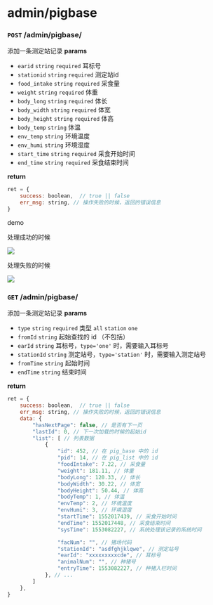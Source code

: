 # admin/pigbase

### `POST` /admin/pigbase/
添加一条测定站记录
__params__
- `earid` `string` `required` 耳标号
- `stationid` `string` `required` 测定站id
- `food_intake` `string` `required` 采食量
- `weight` `string` `required` 体重
- `body_long` `string` `required` 体长
- `body_width` `string` `required` 体宽
- `body_height` `string` `required` 体高
- `body_temp` `string` 体温
- `env_temp` `string` 环境温度
- `env_humi` `string` 环境湿度
- `start_time` `string` `required` 采食开始时间
- `end_time` `string` `required` 采食结束时间

__return__
```js
ret = {
    success: boolean,  // true || false
    err_msg: string, // 操作失败的时候，返回的错误信息
}
```

demo
<p>处理成功的时候<p>
<img src=http://qiniu1.lxfriday.xyz/WaterM/bfb1d2ff-c6d1-42d9-9205-e591220057f4_QQ20190319-093732.png>
<p>处理失败的时候</p>
<img src=http://qiniu1.lxfriday.xyz/WaterM/f7511041-4364-4f3e-8d97-c5908f7b7aaf_QQ20190319-093756.png>


### `GET` /admin/pigbase/
添加一条测定站记录
__params__
- `type` `string` `required` 类型 `all` `station` `one`
- `fromId` `string` 起始查找的 id （不包括）
- `earId` `string` 耳标号，`type='one'` 时，需要输入耳标号
- `stationId` `string` 测定站号，`type='station'` 时，需要输入测定站号
- `fromTime` `string` 起始时间
- `endTime` `string` 结束时间

__return__
```js
ret = {
    success: boolean,  // true || false
    err_msg: string, // 操作失败的时候，返回的错误信息
    data: {
        "hasNextPage": false, // 是否有下一页
        "lastId": 0, // 下一次加载的时候的起始id
        "list": [ // 列表数据
            {
                "id": 452, // 在 pig_base 中的 id
                "pid": 14, // 在 pig_list 中的 id
                "foodIntake": 7.22, // 采食量
                "weight": 181.11, // 体重
                "bodyLong": 120.33, // 体长
                "bodyWidth": 30.22, // 体宽
                "bodyHeight": 50.44, // 体高
                "bodyTemp": 1, // 体温
                "envTemp": 2, // 环境温度
                "envHumi": 3, // 环境湿度
                "startTime": 1552017439, // 采食开始时间
                "endTime": 1552017448, // 采食结束时间
                "sysTime": 1553082227, // 系统处理该记录的系统时间

                "facNum": "", // 猪场代码
                "stationId": "asdfghjklqwe", // 测定站号
                "earId": "xxxxxxxxxcde", // 耳标号
                "animalNum": "", // 种猪号
                "entryTime": 1553082227, // 种猪入栏时间
            }, // ...
        ]
    },
}
```

